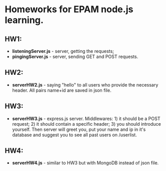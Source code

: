 # Homeworks for EPAM node.js learning.

## HW1:
* **listeningServer.js** - server, getting the requests;
* **pingingServer.js** - server, sending GET and POST requests.

## HW2:
* **serverHW2.js** - saying "hello" to all users who provide the necessary header. All pairs name+id are saved in json file.

## HW3:
* **serverHW3.js** - express.js server. Middlewares: 1) it should be a POST request; 2) it should contain a specific header; 3) you should introduce yourself. Then server will greet you, put your name and ip in it's database and suggest you to see all past users on /userlist.

## HW4:
* **serverHW4.js** - similar to HW3 but with MongoDB instead of json file.
